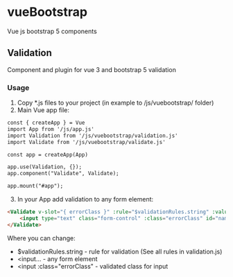 # vueBootstrap
Vue js bootstrap 5 components

## Validation
Component and plugin for vue 3 and bootstrap 5 validation

### Usage
1) Copy *.js files to your project (in example to /js/vuebootstrap/ folder)
2) Main Vue app file:
```html
const { createApp } = Vue
import App from '/js/app.js'
import Validation from '/js/vuebootstrap/validation.js'
import Validate from '/js/vuebootstrap/validate.js'

const app = createApp(App)

app.use(Validation, {});
app.component("Validate", Validate);

app.mount("#app");
```
3) In your App add validation to any form element:
```html
<Validate v-slot="{ errorClass }" :rule="$validationRules.string" :value="user.name" :func="$globalValidation">
    <input type="text" class="form-control" :class="errorClass" id="name" v-model="user.name">
</Validate>
```
Where you can change:
- $validationRules.string - rule for validation (See all rules in validation.js)
- <input... - any form element
- <input :class="errorClass" - validated class for input